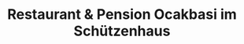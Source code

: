 ---
title: "Restaurant & Pension Ocakbasi im Schützenhaus"
url: /rosenheim/restaurant-und-pension-ocakbasi-im-schuetzenhaus/
---